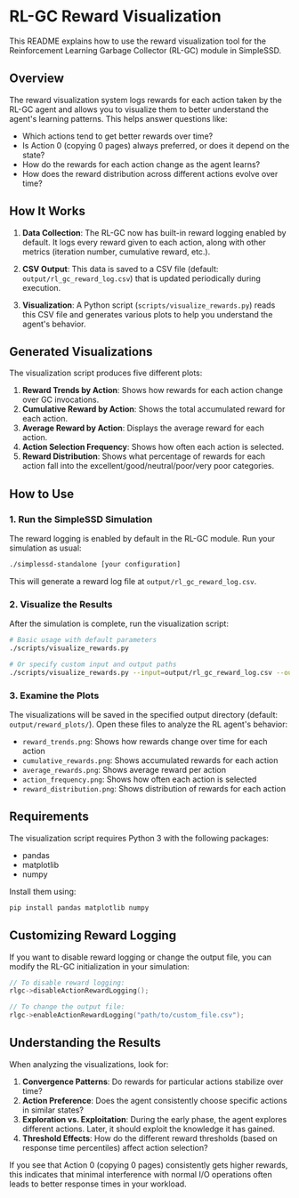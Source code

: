# RL-GC Reward Visualization

This README explains how to use the reward visualization tool for the Reinforcement Learning Garbage Collector (RL-GC) module in SimpleSSD.

## Overview

The reward visualization system logs rewards for each action taken by the RL-GC agent and allows you to visualize them to better understand the agent's learning patterns. This helps answer questions like:

- Which actions tend to get better rewards over time?
- Is Action 0 (copying 0 pages) always preferred, or does it depend on the state?
- How do the rewards for each action change as the agent learns?
- How does the reward distribution across different actions evolve over time?

## How It Works

1. **Data Collection**: The RL-GC now has built-in reward logging enabled by default. It logs every reward given to each action, along with other metrics (iteration number, cumulative reward, etc.).

2. **CSV Output**: This data is saved to a CSV file (default: `output/rl_gc_reward_log.csv`) that is updated periodically during execution.

3. **Visualization**: A Python script (`scripts/visualize_rewards.py`) reads this CSV file and generates various plots to help you understand the agent's behavior.

## Generated Visualizations

The visualization script produces five different plots:

1. **Reward Trends by Action**: Shows how rewards for each action change over GC invocations.
2. **Cumulative Reward by Action**: Shows the total accumulated reward for each action.
3. **Average Reward by Action**: Displays the average reward for each action.
4. **Action Selection Frequency**: Shows how often each action is selected.
5. **Reward Distribution**: Shows what percentage of rewards for each action fall into the excellent/good/neutral/poor/very poor categories.

## How to Use

### 1. Run the SimpleSSD Simulation

The reward logging is enabled by default in the RL-GC module. Run your simulation as usual:

```bash
./simplessd-standalone [your configuration]
```

This will generate a reward log file at `output/rl_gc_reward_log.csv`.

### 2. Visualize the Results

After the simulation is complete, run the visualization script:

```bash
# Basic usage with default parameters
./scripts/visualize_rewards.py

# Or specify custom input and output paths
./scripts/visualize_rewards.py --input=output/rl_gc_reward_log.csv --output-dir=output/reward_plots
```

### 3. Examine the Plots

The visualizations will be saved in the specified output directory (default: `output/reward_plots/`). Open these files to analyze the RL agent's behavior:

- `reward_trends.png`: Shows how rewards change over time for each action
- `cumulative_rewards.png`: Shows accumulated rewards for each action
- `average_rewards.png`: Shows average reward per action
- `action_frequency.png`: Shows how often each action is selected
- `reward_distribution.png`: Shows distribution of rewards for each action

## Requirements

The visualization script requires Python 3 with the following packages:
- pandas
- matplotlib
- numpy

Install them using:

```bash
pip install pandas matplotlib numpy
```

## Customizing Reward Logging

If you want to disable reward logging or change the output file, you can modify the RL-GC initialization in your simulation:

```cpp
// To disable reward logging:
rlgc->disableActionRewardLogging();

// To change the output file:
rlgc->enableActionRewardLogging("path/to/custom_file.csv");
```

## Understanding the Results

When analyzing the visualizations, look for:

1. **Convergence Patterns**: Do rewards for particular actions stabilize over time?
2. **Action Preference**: Does the agent consistently choose specific actions in similar states?
3. **Exploration vs. Exploitation**: During the early phase, the agent explores different actions. Later, it should exploit the knowledge it has gained.
4. **Threshold Effects**: How do the different reward thresholds (based on response time percentiles) affect action selection?

If you see that Action 0 (copying 0 pages) consistently gets higher rewards, this indicates that minimal interference with normal I/O operations often leads to better response times in your workload. 